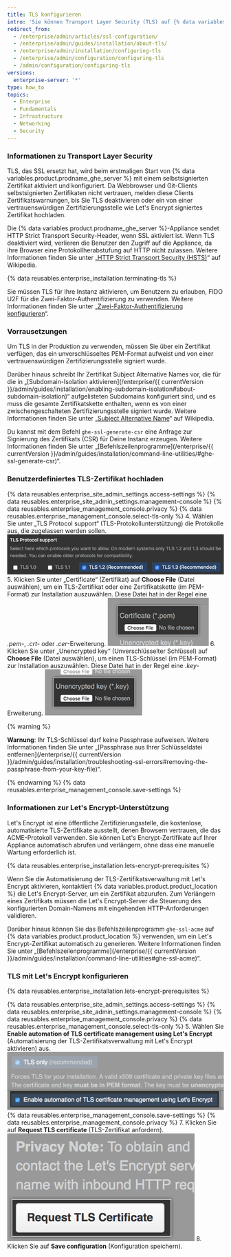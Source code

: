 ```yaml
---
title: TLS konfigurieren
intro: 'Sie können Transport Layer Security (TLS) auf {% data variables.product.product_location %} konfigurieren, damit Sie ein von einer vertrauenswürdigen Zertifizierungsstelle signiertes Zertifikat verwenden können.'
redirect_from:
  - /enterprise/admin/articles/ssl-configuration/
  - /enterprise/admin/guides/installation/about-tls/
  - /enterprise/admin/installation/configuring-tls
  - /enterprise/admin/configuration/configuring-tls
  - /admin/configuration/configuring-tls
versions:
  enterprise-server: '*'
type: how_to
topics:
  - Enterprise
  - Fundamentals
  - Infrastructure
  - Networking
  - Security
---
```


### Informationen zu Transport Layer Security

TLS, das SSL ersetzt hat, wird beim erstmaligen Start von {% data variables.product.prodname_ghe_server %} mit einem selbstsignierten Zertifikat aktiviert und konfiguriert. Da Webbrowser und Git-Clients selbstsignierten Zertifikaten nicht vertrauen, melden diese Clients Zertifikatswarnungen, bis Sie TLS deaktivieren oder ein von einer vertrauenswürdigen Zertifizierungsstelle wie Let's Encrypt signiertes Zertifikat hochladen.

Die {% data variables.product.prodname_ghe_server %}-Appliance sendet HTTP Strict Transport Security-Header, wenn SSL aktiviert ist. Wenn TLS deaktiviert wird, verlieren die Benutzer den Zugriff auf die Appliance, da ihre Browser eine Protokollherabstufung auf HTTP nicht zulassen. Weitere Informationen finden Sie unter „[HTTP Strict Transport Security (HSTS)](https://de.wikipedia.org/wiki/HTTP_Strict_Transport_Security)“ auf Wikipedia.

{% data reusables.enterprise_installation.terminating-tls %}

Sie müssen TLS für Ihre Instanz aktivieren, um Benutzern zu erlauben, FIDO U2F für die Zwei-Faktor-Authentifizierung zu verwenden. Weitere Informationen finden Sie unter „[Zwei-Faktor-Authentifizierung konfigurieren](/articles/configuring-two-factor-authentication)“.

### Vorrausetzungen

Um TLS in der Produktion zu verwenden, müssen Sie über ein Zertifikat verfügen, das ein unverschlüsseltes PEM-Format aufweist und von einer vertrauenswürdigen Zertifizierungsstelle signiert wurde.

Darüber hinaus schreibt Ihr Zertifikat Subject Alternative Names vor, die für die in „[Subdomain-Isolation aktivieren](/enterprise/{{ currentVersion }}/admin/guides/installation/enabling-subdomain-isolation#about-subdomain-isolation)“ aufgelisteten Subdomains konfiguriert sind, und es muss die gesamte Zertifikatskette enthalten, wenn es von einer zwischengeschalteten Zertifizierungsstelle signiert wurde. Weitere Informationen finden Sie unter „[Subject Alternative Name](http://en.wikipedia.org/wiki/SubjectAltName)“ auf Wikipedia.

Du kannst mit dem Befehl `ghe-ssl-generate-csr` eine Anfrage zur Signierung des Zertifikats (CSR) für Deine Instanz erzeugen. Weitere Informationen finden Sie unter „[Befehlszeilenprogramme](/enterprise/{{ currentVersion }}/admin/guides/installation/command-line-utilities/#ghe-ssl-generate-csr)“.

### Benutzerdefiniertes TLS-Zertifikat hochladen

{% data reusables.enterprise_site_admin_settings.access-settings %}
{% data reusables.enterprise_site_admin_settings.management-console %}
{% data reusables.enterprise_management_console.privacy %}
{% data reusables.enterprise_management_console.select-tls-only %}
4. Wählen Sie unter „TLS Protocol support“ (TLS-Protokollunterstützung) die Protokolle aus, die zugelassen werden sollen. ![Optionsfelder mit Optionen zur Auswahl von TLS-Protokollen](/assets/images/enterprise/management-console/tls-protocol-support.png)
5. Klicken Sie unter „Certificate“ (Zertifikat) auf **Choose File** (Datei auswählen), um ein TLS-Zertifikat oder eine Zertifikatskette (im PEM-Format) zur Installation auszuwählen. Diese Datei hat in der Regel eine *.pem*-, *.crt*- oder *.cer*-Erweiterung. ![Schaltfläche zum Suchen der TLS-Zertifikatsdatei](/assets/images/enterprise/management-console/install-tls-certificate.png)
6. Klicken Sie unter „Unencrypted key“ (Unverschlüsselter Schlüssel) auf **Choose File** (Datei auswählen), um einen TLS-Schlüssel (im PEM-Format) zur Installation auszuwählen. Diese Datei hat in der Regel eine *.key*-Erweiterung. ![Schaltfläche zum Suchen der TLS-Schlüsseldatei](/assets/images/enterprise/management-console/install-tls-key.png)

  {% warning %}

  **Warnung**: Ihr TLS-Schlüssel darf keine Passphrase aufweisen. Weitere Informationen finden Sie unter „[Passphrase aus Ihrer Schlüsseldatei entfernen](/enterprise/{{ currentVersion }}/admin/guides/installation/troubleshooting-ssl-errors#removing-the-passphrase-from-your-key-file)“.

  {% endwarning %}
{% data reusables.enterprise_management_console.save-settings %}

### Informationen zur Let's Encrypt-Unterstützung

Let's Encrypt ist eine öffentliche Zertifizierungsstelle, die kostenlose, automatisierte TLS-Zertifikate ausstellt, denen Browsern vertrauen, die das ACME-Protokoll verwenden. Sie können Let's Encrypt-Zertifikate auf Ihrer Appliance automatisch abrufen und verlängern, ohne dass eine manuelle Wartung erforderlich ist.

{% data reusables.enterprise_installation.lets-encrypt-prerequisites %}

Wenn Sie die Automatisierung der TLS-Zertifikatsverwaltung mit Let's Encrypt aktivieren, kontaktiert {% data variables.product.product_location %} die Let's Encrypt-Server, um ein Zertifikat abzurufen. Zum Verlängern eines Zertifikats müssen die Let's Encrypt-Server die Steuerung des konfigurierten Domain-Namens mit eingehenden HTTP-Anforderungen validieren.

Darüber hinaus können Sie das Befehlszeilenprogramm `ghe-ssl-acme` auf {% data variables.product.product_location %} verwenden, um ein Let's Encrypt-Zertifikat automatisch zu generieren. Weitere Informationen finden Sie unter „[Befehlszeilenprogramme](/enterprise/{{ currentVersion }}/admin/guides/installation/command-line-utilities#ghe-ssl-acme)“.

### TLS mit Let's Encrypt konfigurieren

{% data reusables.enterprise_installation.lets-encrypt-prerequisites %}

{% data reusables.enterprise_site_admin_settings.access-settings %}
{% data reusables.enterprise_site_admin_settings.management-console %}
{% data reusables.enterprise_management_console.privacy %}
{% data reusables.enterprise_management_console.select-tls-only %}
5. Wählen Sie **Enable automation of TLS certificate management using Let's Encrypt** (Automatisierung der TLS-Zertifikatsverwaltung mit Let's Encrypt aktivieren) aus. ![Kontrollkästchen zum Aktivieren von Let's Encrypt](/assets/images/enterprise/management-console/lets-encrypt-checkbox.png)
{% data reusables.enterprise_management_console.save-settings %}
{% data reusables.enterprise_management_console.privacy %}
7. Klicken Sie auf **Request TLS certificate** (TLS-Zertifikat anfordern). ![Schaltfläche „Request TLS certificate“ (TLS-Zertifikat anfordern)](/assets/images/enterprise/management-console/request-tls-button.png)
8. Klicken Sie auf **Save configuration** (Konfiguration speichern).
